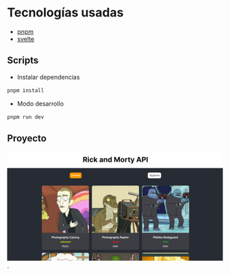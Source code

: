 # Tecnologías usadas

- [pnpm](https://pnpm.io/)
- [svelte](https://svelte.dev/)

## Scripts

- Instalar dependencias

```bash
pnpm install
```

- Modo desarrollo

```bash
pnpm run dev
```

## Proyecto

![ProyectoRick and Morty](./src/assets/pagina.png).
